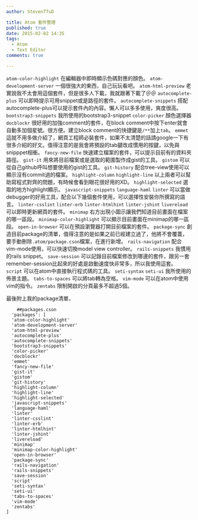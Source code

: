 ```yaml
---
author: StevenTTuD

title: Atom 套件整理
published: true
date: 2015-02-02 14:35
tags:
  - Atom
  - Text Editor
comments: true

---
```


  `atom-color-highlight`
  在編輯器中即時顯示色碼對應的顏色。
  `atom-development-server`
  一個很強大的東西，自己玩玩看吧。
  `atom-html-preview`
  老實說我不太會用這個套件，但是很多人下載，我就跟著下載了＠＠
  `autocomplete-plus`
  可以即時提示可用snippet或是路徑的套件。
  `autocomplete-snippets`
  搭配autocomplete-plus可以提示套件內的內容。懶人可以多多使用，爽度很高。
  `bootstrap3-snippets`
  我所使用的bootstrap3-snippet
  `color-picker`
  顏色選擇器
  `docblockr`
  很好用的加強comment的套件，在block comment中按下enter就會自動多加個星號。很方便。建立block comment的快捷鍵是`/**`加上`tab`。
  `emmet`
  這就不用多做介紹了，網頁工程師必裝套件，如果不太清楚的話請google一下有很多介紹的好文。值得注意的是我會將預設的tab鍵改成慣用的按鍵，以免與snipppet相衝。
  `fancy-new-file`
  快速建立檔案的套件，可以提示目前有的資料夾路徑。
  `gist-it`
  用來將目前檔案或是選取的範圍製作成gist的工具。
  `gistom`
  可以從自己github呼叫想要使用的gist的工具。
  `git-history`
  配合tree-view使用可以顯示沒有commit過的檔案。
  `highlight-column`
  `highlight-line`
  以上兩者可以幫助寫程式對齊的問題，有時候會看到眼花很好用的XD。
  `highlight-selected`
  選取的地方highlight顯示。
  `javascript-snippets`
  `language-haml`
  `linter`
  可以當做debugger的好用工具，配合以下幾個套件使用，可以選擇性安裝你所撰寫的語言。
  `linter-csslint`
  `linter-erb`
  `linter-htmlhint`
  `linter-jshint`
  `livereload`
  可以即時更新網頁的套件。
  `minimap`
  右方出現小圖示讓我們知道目前畫面在檔案的哪一區段。
  `minimap-color-highlight`
  可以顯示目前畫面在minimap的哪一區段。
  `open-in-browser`
  可以在預設瀏覽器打開目前檔案的套件。
  `package-sync`
  創造目前package的清單，值得注意的是如果之前已經建立過了，他將不會覆蓋，要手動刪除`.atom/package.cson`檔案，在進行新增。
  `rails-navigation`
  配合vim-mode使用，可以快速切換model view controller。
  `rails-snippets`
  我慣用的rails snippet。
  `save-session`
  可以記錄目前檔案修改到哪邊的套件，跟另一套remember-session比起來的好處是啟動速度快非常多，所以我使用這套。
  `script`
  可以在atom中直接執行程式碼的工具。
  `seti-syntax`
  `seti-ui`
  我所使用的佈景主題。
  `tabs-to-spaces`
  可以將tab轉為空格。
  `vim-mode`
  可以在atom中使用vim的指令。
  `zentabs`
  限制開啟的分頁最多不超過5個。

 最後附上我的package清單，
```
	##packages.cson
  'packages': [
  'atom-color-highlight'
  'atom-development-server'
  'atom-html-preview'
  'autocomplete-plus'
  'autocomplete-snippets'
  'bootstrap3-snippets'
  'color-picker'
  'docblockr'
  'emmet'
  'fancy-new-file'
  'gist-it'
  'gistom'
  'git-history'
  'highlight-column'
  'highlight-line'
  'highlight-selected'
  'javascript-snippets'
  'language-haml'
  'linter'
  'linter-csslint'
  'linter-erb'
  'linter-htmlhint'
  'linter-jshint'
  'livereload'
  'minimap'
  'minimap-color-highlight'
  'open-in-browser'
  'package-sync'
  'rails-navigation'
  'rails-snippets'
  'save-session'
  'script'
  'seti-syntax'
  'seti-ui'
  'tabs-to-spaces'
  'vim-mode'
  'zentabs'
]
```